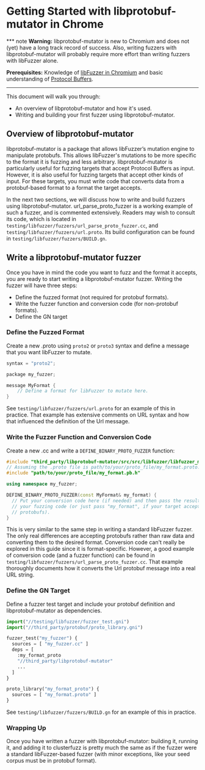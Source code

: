 # Getting Started with libprotobuf-mutator in Chrome

*** note
**Warning:** libprotobuf-mutator is new to Chromium and does not (yet) have a 
long track record of success. Also, writing fuzzers with libprotobuf-mutator
will probably require more effort than writing fuzzers with libFuzzer
alone.

**Prerequisites:** Knowledge of [libFuzzer in Chromium] and basic understanding of 
[Protocol Buffers].
***

This document will walk you through:

* An overview of libprotobuf-mutator and how it's used.
* Writing and building your first fuzzer using libprotobuf-mutator.

## Overview of libprotobuf-mutator
libprotobuf-mutator is a package that allows libFuzzer’s mutation engine to 
manipulate protobufs. This allows libFuzzer's mutations to be more specific
to the format it is fuzzing and less arbitrary. libprotobuf-mutator is
particularly useful for  fuzzing targets that accept Protocol Buffers as input.
However, it is also useful for fuzzing targets that accept other kinds of input.
For these targets, you must write code that converts data from a protobuf-based
format to a format the target accepts.

In the next two sections, we will discuss how to write and build fuzzers using
libprotobuf-mutator. url_parse_proto_fuzzer is a working example of such a
fuzzer, and is commented extensively. Readers may wish to consult its code,
which is located in `testing/libfuzzer/fuzzers/url_parse_proto_fuzzer.cc`,
and `testing/libfuzzer/fuzzers/url.proto`. Its build configuration can be found
in `testing/libfuzzer/fuzzers/BUILD.gn`.

## Write a libprotobuf-mutator fuzzer

Once you have in mind the code you want to fuzz and the format it accepts, you
are ready to start writing a libprotobuf-mutator fuzzer. Writing the fuzzer
will have three steps:

* Define the fuzzed format (not required for protobuf formats).
* Write the fuzzer function and conversion code (for non-protobuf formats).
* Define the GN target

### Define the Fuzzed Format
Create a new .proto using `proto2` or `proto3` syntax and define a message that 
you want libFuzzer to mutate.

``` cpp
syntax = "proto2";

package my_fuzzer;

message MyFormat {
    // Define a format for libFuzzer to mutate here.
}
```

See `testing/libfuzzer/fuzzers/url.proto` for an example of this in practice.
That example has extensive comments on URL syntax and how that influenced
the definition of the Url message.

### Write the Fuzzer Function and Conversion Code
Create a new .cc and write a `DEFINE_BINARY_PROTO_FUZZER` function:

```cpp
#include "third_party/libprotobuf-mutator/src/src/libfuzzer/libfuzzer_macro.h"
// Assuming the .proto file is path/to/your/proto_file/my_format.proto.
#include "path/to/your/proto_file/my_format.pb.h"

using namespace my_fuzzer;

DEFINE_BINARY_PROTO_FUZZER(const MyFormat& my_format) {
  // Put your conversion code here (if needed) and then pass the result to 
  // your fuzzing code (or just pass "my_format", if your target accepts
  // protobufs).
}
```

This is very similar to the same step in writing a standard libFuzzer fuzzer.
The only real differences are accepting protobufs rather than raw data and
converting them to the desired format. Conversion code can't really be explored
in this guide since it is format-specific. However, a good example of
conversion code (and a fuzzer function) can be found in
`testing/libfuzzer/fuzzers/url_parse_proto_fuzzer.cc`. That example thoroughly
documents how it converts the Url protobuf message into a real URL string.

### Define the GN Target
Define a fuzzer test target and include your protobuf definition and
libprotobuf-mutator as dependencies.

```python
import("//testing/libfuzzer/fuzzer_test.gni")
import("//third_party/protobuf/proto_library.gni")

fuzzer_test("my_fuzzer") {
  sources = [ "my_fuzzer.cc" ]
  deps = [
    :my_format_proto
    "//third_party/libprotobuf-mutator"
    ...
  ]
}

proto_library("my_format_proto") {
  sources = [ "my_format.proto" ]
}
```

See `testing/libfuzzer/fuzzers/BUILD.gn` for an example of this in practice.

### Wrapping Up
Once you have written a fuzzer with libprotobuf-mutator: building it, running
it, and adding it to clusterfuzz is pretty much the same as if the fuzzer were a
standard libFuzzer-based fuzzer (with minor exceptions, like your seed corpus must
be in protobuf format).

[libFuzzer in Chromium]: getting_started.md
[Protocol Buffers]: https://developers.google.com/protocol-buffers/docs/cpptutorial
